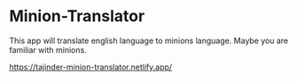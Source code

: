 # Minion-Translator

This app will translate english language to minions language. Maybe you are familiar with minions.

https://tajinder-minion-translator.netlify.app/
